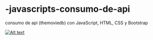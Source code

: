 # -javascripts-consumo-de-api
consumo de api (themoviedb) con JavaScript, HTML, CSS y Bootstrap 

[![Alt text](https://img.youtube.com/vi/configuroweb/0.jpg)](https://www.youtube.com/watch?v=5sOMgPCdq5Y)
